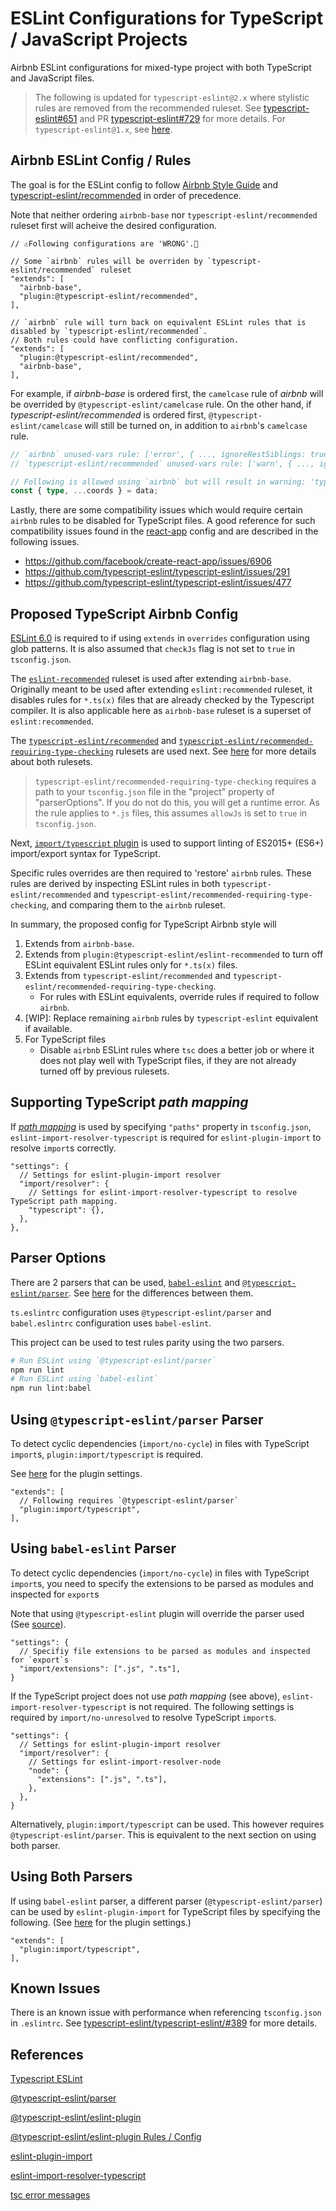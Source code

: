 # ESLint Configurations for TypeScript / JavaScript Projects

Airbnb ESLint configurations for mixed-type project with both TypeScript and JavaScript files.

> The following is updated for `typescript-eslint@2.x` where stylistic rules are removed from the recommended ruleset. See [typescript-eslint#651](https://github.com/typescript-eslint/typescript-eslint/issues/651) and PR [typescript-eslint#729](https://github.com/typescript-eslint/typescript-eslint/pull/729) for more details. For `typescript-eslint@1.x`, see [here](https://github.com/deskoh/eslint-ts-js/blob/960be7cf37c04bb582246b5f41bb6d040d6e8b1e/README.md).

## Airbnb ESLint Config / Rules

The goal is for the ESLint config to follow [Airbnb Style Guide](https://github.com/airbnb/javascript) and [typescript-eslint/recommended](https://github.com/typescript-eslint/typescript-eslint/tree/master/packages/eslint-plugin) in order of precedence.

Note that neither ordering `airbnb-base` nor `typescript-eslint/recommended` ruleset first will acheive the desired configuration.

```jsonc
// ⚠️Following configurations are 'WRONG'.🚨

// Some `airbnb` rules will be overriden by `typescript-eslint/recommended` ruleset
"extends": [
  "airbnb-base",
  "plugin:@typescript-eslint/recommended",
],

// `airbnb` rule will turn back on equivalent ESLint rules that is disabled by `typescript-eslint/recommended`.
// Both rules could have conflicting configuration.
"extends": [
  "plugin:@typescript-eslint/recommended",
  "airbnb-base",
],
```

For example, if _airbnb-base_ is ordered first, the `camelcase` rule of _airbnb_ will be overrided by `@typescript-eslint/camelcase` rule. On the other hand, if _typescript-eslint/recommended_ is ordered first, `@typescript-eslint/camelcase` will still be turned on, in addition to `airbnb`'s `camelcase` rule.

```ts
// `airbnb` unused-vars rule: ['error', { ..., ignoreRestSiblings: true }]
// `typescript-eslint/recommended` unused-vars rule: ['warn', { ..., ignoreRestSiblings: false }]

// Following is allowed using `airbnb` but will result in warning: 'type' is defined but never used
const { type, ...coords } = data;
```

Lastly, there are some compatibility issues which would require certain `airbnb` rules to be disabled for TypeScript files. A good reference for such compatibility issues found in the [react-app](https://github.com/facebook/create-react-app/blob/master/packages/eslint-config-react-app/index.js) config and are described in the following issues.

  * https://github.com/facebook/create-react-app/issues/6906
  * https://github.com/typescript-eslint/typescript-eslint/issues/291
  * https://github.com/typescript-eslint/typescript-eslint/issues/477

## Proposed TypeScript Airbnb Config

[ESLint 6.0](https://eslint.org/blog/2019/06/eslint-v6.0.0-released) is required to if using `extends` in `overrides` configuration using glob patterns. It is also assumed that `checkJs` flag is not set to `true` in `tsconfig.json`. 

The [`eslint-recommended`](https://github.com/typescript-eslint/typescript-eslint/blob/master/packages/eslint-plugin/src/configs/eslint-recommended.ts) ruleset is used after extending `airbnb-base`. Originally meant to be used after extending `eslint:recommended` ruleset, it disables rules for `*.ts(x)` files that are already checked by the Typescript compiler. It is also applicable here as `airbnb-base` ruleset is a superset of `eslint:recommended`.

The [`typescript-eslint/recommended`](https://github.com/typescript-eslint/typescript-eslint/blob/master/packages/eslint-plugin/src/configs/recommended.json) and [`typescript-eslint/recommended-requiring-type-checking`](https://github.com/typescript-eslint/typescript-eslint/blob/master/packages/eslint-plugin/src/configs/recommended-requiring-type-checking.json) rulesets are used next. See [here](https://github.com/typescript-eslint/typescript-eslint/tree/master/packages/eslint-plugin#usage) for more details about both rulesets.

> `typescript-eslint/recommended-requiring-type-checking` requires a path to your `tsconfig.json` file in the "project" property of "parserOptions". If you do not do this, you will get a runtime error. As the rule applies to `*.js` files, this assumes `allowJs` is set to `true` in `tsconfig.json`. 

Next, [`import/typescript` plugin](https://github.com/benmosher/eslint-plugin-import/blob/master/config/typescript.js) is used to support linting of ES2015+ (ES6+) import/export syntax for TypeScript.

Specific rules overrides are then required to 'restore' `airbnb` rules. These rules are derived by inspecting ESLint rules in both `typescript-eslint/recommended` and `typescript-eslint/recommended-requiring-type-checking`, and comparing them to the `airbnb` ruleset.

In summary, the proposed config for TypeScript Airbnb style will

1. Extends from `airbnb-base`.
2. Extends from `plugin:@typescript-eslint/eslint-recommended` to turn off ESLint equivalent ESLint rules only for `*.ts(x)` files.
3. Extends from `typescript-eslint/recommended` and `typescript-eslint/recommended-requiring-type-checking`.
    - For rules with ESLint equivalents, override rules if required to follow `airbnb`.
4. [WIP]: Replace remaining `airbnb` rules by `typescript-eslint` equivalent if available.
5. For TypeScript files
    - Disable `airbnb` ESLint rules where `tsc` does a better job or where it does not play well with TypeScript files, if they are not already turned off by previous rulesets.

## Supporting TypeScript _path mapping_

If [_path mapping_](https://www.typescriptlang.org/docs/handbook/module-resolution.html#path-mapping) is used by specifying `"paths"` property in `tsconfig.json`, `eslint-import-resolver-typescript` is required for `eslint-plugin-import` to resolve `import`s correctly.

```jsonc
"settings": {
  // Settings for eslint-plugin-import resolver
  "import/resolver": {
    // Settings for eslint-import-resolver-typescript to resolve TypeScript path mapping.
    "typescript": {},
  },
},
```

## Parser Options

There are 2 parsers that can be used, [`babel-eslint`](https://github.com/babel/babel-eslint) and [`@typescript-eslint/parser`](https://github.com/typescript-eslint/typescript-eslint/tree/master/packages/parser). See [here](https://github.com/typescript-eslint/typescript-eslint#what-about-babel-and-babel-eslint) for the differences between them.

`ts.eslintrc` configuration uses `@typescript-eslint/parser` and `babel.eslintrc` configuration uses `babel-eslint`.

This project can be used to test rules parity using the two parsers.

```sh
# Run ESLint using `@typescript-eslint/parser` 
npm run lint
# Run ESLint using `babel-eslint` 
npm run lint:babel
```

## Using `@typescript-eslint/parser` Parser

To detect cyclic dependencies (`import/no-cycle`) in files with TypeScript `import`s, `plugin:import/typescript` is required.

See [here](https://github.com/benmosher/eslint-plugin-import/blob/master/config/typescript.js) for the plugin settings.

```jsonc
"extends": [
  // Following requires `@typescript-eslint/parser`
  "plugin:import/typescript",
],
```

## Using `babel-eslint` Parser

To detect cyclic dependencies (`import/no-cycle`) in files with TypeScript `import`s, you need to specify the extensions to be parsed as modules and inspected for `export`s

Note that using `@typescript-eslint` plugin will override the parser used (See [source](https://github.com/typescript-eslint/typescript-eslint/blob/master/packages/eslint-plugin/src/configs/base.json)).

```jsonc
"settings": {
  // Specifiy file extensions to be parsed as modules and inspected for `export`s
  "import/extensions": [".js", ".ts"],
}
```

If the TypeScript project does not use _path mapping_ (see above), `eslint-import-resolver-typescript` is not required. The following settings is required by `import/no-unresolved` to resolve TypeScript `import`s.

```jsonc
"settings": {
  // Settings for eslint-plugin-import resolver
  "import/resolver": {
    // Settings for eslint-import-resolver-node
    "node": {
      "extensions": [".js", ".ts"],
    },
  },
}
```

Alternatively, `plugin:import/typescript` can be used. This however requires `@typescript-eslint/parser`. This is equivalent to the next section on using both parser.

## Using Both Parsers

If using `babel-eslint` parser, a different parser (`@typescript-eslint/parser`) can be used by `eslint-plugin-import` for TypeScript files by specifying the following. (See [here](https://github.com/benmosher/eslint-plugin-import/blob/master/config/typescript.js) for the plugin settings.)

```jsonc
"extends": [
  "plugin:import/typescript",
],
```

## Known Issues

There is an known issue with performance when referencing `tsconfig.json` in `.eslintrc`. See [typescript-eslint/typescript-eslint/#389](https://github.com/typescript-eslint/typescript-eslint/issues/389#issuecomment-511660848) for more details.

## References

[Typescript ESLint](https://github.com/typescript-eslint/typescript-eslint)

[@typescript-eslint/parser](https://github.com/typescript-eslint/typescript-eslint/tree/master/packages/parser)

[@typescript-eslint/eslint-plugin](https://github.com/typescript-eslint/typescript-eslint/tree/master/packages/eslint-plugin/)

[@typescript-eslint/eslint-plugin Rules / Config](https://github.com/typescript-eslint/typescript-eslint/tree/master/packages/eslint-plugin/src/configs)

[eslint-plugin-import](https://github.com/benmosher/eslint-plugin-import)

[eslint-import-resolver-typescript](https://github.com/alexgorbatchev/eslint-import-resolver-typescript)

[tsc error messages](https://github.com/microsoft/TypeScript/blob/master/src/compiler/diagnosticMessages.json)
